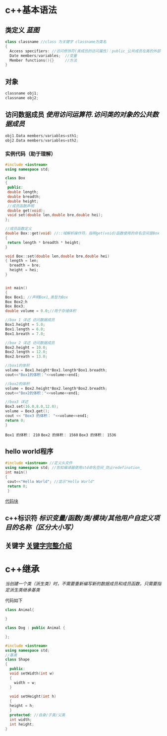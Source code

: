 # c++基本语法 
## 类定义 _蓝图_
```cpp
class classname //class 为关键字 classname为类名
{
  Access specifiers: //访问修饰符(类成员的访问属性）：public_公共成员在类的外部可访问_private/protected
  Date members/variables;  //变量
  Member functions(){}     //方法
}
```
## 对象
```cpp
classname obj1;
classname obj2;
```

## 访问数据成员 _使用访问运算符.访问类的对象的公共数据成员_
```cpp
obj1.Data members/variables=sth1;
obj2.Data members/variables=sth2;
```
### 实例代码（助于理解）
```cpp
#include <iostream>
using namespace std;

class Box
{
 public:
 double length;
 double breadth;
 double height;
 //成员函数声明
 double get(void);
 void set(double len,double bre,double hei);
};

//成员函数定义
double Box::get(void) //::域解析操作符，指明get(void)函数使用的命名空间是Box
{
 return length * breadth * height;
}

void Box::set(double len,double bre,double hei)
{ length = len;
  breadth = bre;
  height = hei;
}


int main()
{
Box Box1; //声明Box1,类型为Box
Box Box2;h
Box Box3;
double volume = 0.0;//用于存储体积

//box 1 详述 访问数据成员
Box1.height = 5.0;
Box1.length = 6.0;
Box1.breath = 7.0;

//box 2 详述 访问数据成员
Box2.height = 10.0;
Box2.length = 12.0;
Box2.breath = 13.0;

//box1的体积
volume = Box1.height*Box1.length*Box1.breadth;
cout<<"Box1的体积："<<volume<<end1;

//box2的体积
volume = Box2.height*Box2.length*Box2.breadth;
cout<<"Box2的体积："<<volume<<end1;

//box3 详述
Box3.set(16.0,8.0,12.0);
volume = Box3.get();
cout << "Box3 的体积： "<<volume<<end1;
return 0;
}
```
`Box1 的体积： 210`
`Box2 的体积： 1560`
`Box3 的体积： 1536`
## hello world程序
```cpp
#include <iostream> //定义头文件
using namespace std; //告知编译器使用std命名空间_防止redefination_
int main() 
{
 cout<<"Hello World"; //显示"Hello World"
 return 0;
 }
```
[代码块](https://docs.github.com/cn/github/writing-on-github/getting-started-with-writing-and-formatting-on-github/about-writing-and-formatting-on-github#enabling-fixed-width-fonts-in-the-editor)

## c++标识符 _标识变量/函数/类/模块/其他用户自定义项目的名称（区分大小写）_
## 关键字 [关键字完整介绍](https://www.runoob.com/w3cnote/cpp-keyword-intro.html)

# c++继承
_当创建一个类（派生类）时，不需要重新编写新的数据成员和成员函数，只需要指定派生类继承基类_

代码如下
```cpp
class Animal{

}

class Dog : public Animal {

};
```
```cpp
#include <iostream>
using namespace std;
//基类
class Shape
{
  public:
  void setWidth(int w)
  { 
    width = w;
  }
  
  void setHeight(int h)
  {
  height = h;
  }
  protected: //自身/子类/父类
  int width;
  int height;
}


```

